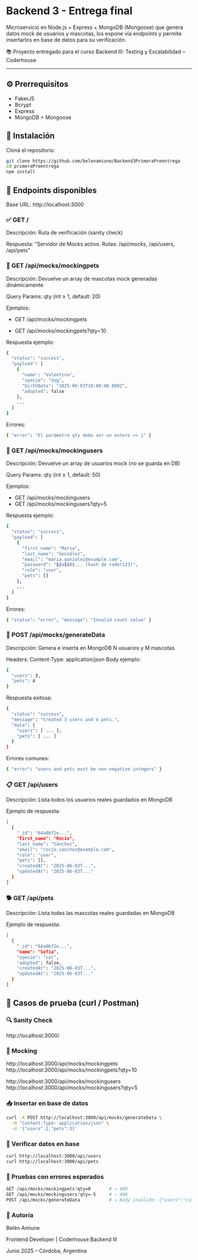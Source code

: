 # Backend 3 - Entrega final

Microservicio en Node.js + Express + MongoDB (Mongoose) que genera datos mock de usuarios y mascotas, los expone vía endpoints y permite insertarlos en base de datos para su verificación.

📚 Proyecto entregado para el curso Backend III: Testing y Escalabilidad – Coderhouse

---

## ⚙️ Prerrequisitos

- FakerJS
- Bcrypt
- Express
- MongoDB + Mongoose

## 🚀 Instalación

Cloná el repositorio:

```bash
git clone https://github.com/belenamiune/Backend3PrimeraPreentrega
cd primeraPreentrega
npm install

```

## 🔗 Endpoints disponibles

Base URL: http://localhost:3000

### ✅ GET /

Descripción: Ruta de verificación (sanity check)

Respuesta: "Servidor de Mocks activo. Rutas: /api/mocks, /api/users, /api/pets"

### 🐶 GET /api/mocks/mockingpets

Descripción: Devuelve un array de mascotas mock generadas dinámicamente

Query Params: qty (int ≥ 1, default: 20)

Ejemplos:

- GET /api/mocks/mockingpets

- GET /api/mocks/mockingpets?qty=10

Respuesta ejemplo:

```bash
{
  "status": "success",
  "payload": [
    {
      "name": "Valentina",
      "specie": "dog",
      "birthDate": "2025-06-03T10:00:00.000Z",
      "adopted": false
    },
    ...
  ]
}

```

Errores:

```bash
{ "error": "El parámetro qty debe ser un entero >= 1" }

```

### 👤 GET /api/mocks/mockingusers

Descripción: Devuelve un array de usuarios mock (no se guarda en DB)

Query Params: qty (int ≥ 1, default: 50)

Ejemplos:

- GET /api/mocks/mockingusers
- GET /api/mocks/mockingusers?qty=5

Respuesta ejemplo:

```bash
{
  "status": "success",
  "payload": [
    {
      "first_name": "María",
      "last_name": "González",
      "email": "maria.gonzalez@example.com",
      "password": "$2a$10$... (hash de coder123)",
      "role": "user",
      "pets": []
    },
    ...
  ]
}

```

Errores:

```bash
{ "status": "error", "message": "Invalid count value" }

```

### 🧩 POST /api/mocks/generateData

Descripción: Genera e inserta en MongoDB N usuarios y M mascotas

Headers:
Content-Type: application/json
Body ejemplo:

```bash
{
  "users": 3,
  "pets": 4
}

```

Respuesta exitosa:

```bash
{
  "status": "success",
  "message": "Created 3 users and 4 pets.",
  "data": {
    "users": [ ... ],
    "pets": [ ... ]
  }
}

```

Errores comunes:

```bash
{ "error": "users and pets must be non-negative integers" }

```

### 📋 GET /api/users

Descripción: Lista todos los usuarios reales guardados en MongoDB

Ejemplo de respuesta:

```bash
[
  {
    "_id": "64a0bf2e...",
    "first_name": "Rocío",
    "last_name": "Sánchez",
    "email": "rocio.sanchez@example.com",
    "role": "user",
    "pets": [],
    "createdAt": "2025-06-03T...",
    "updatedAt": "2025-06-03T..."
  }
]
```

### 🐕 GET /api/pets

Descripción: Lista todas las mascotas reales guardadas en MongoDB

Ejemplo de respuesta:

```bash
[
  {
    "_id": "64a0bf2e...",
    "name": "Sofía",
    "specie": "cat",
    "adopted": false,
    "createdAt": "2025-06-03T...",
    "updatedAt": "2025-06-03T..."
  }
]
```

## 🧪 Casos de prueba (curl / Postman)

### 🔍 Sanity Check

http://localhost:3000/

### 🐾 Mocking

http://localhost:3000/api/mocks/mockingpets
http://localhost:3000/api/mocks/mockingpets?qty=10

http://localhost:3000/api/mocks/mockingusers
http://localhost:3000/api/mocks/mockingusers?qty=5

### 📥 Insertar en base de datos

```bash
curl -X POST http://localhost:3000/api/mocks/generateData \
  -H "Content-Type: application/json" \
  -d '{"users":2,"pets":3}'
```

### 🧾 Verificar datos en base

```bash
curl http://localhost:3000/api/users
curl http://localhost:3000/api/pets
```

### 🚫 Pruebas con errores esperados

```bash
GET /api/mocks/mockingpets?qty=0       # → 400
GET /api/mocks/mockingusers?qty=-5     # → 400
POST /api/mocks/generateData           # → Body inválido: {"users":"cinco"} → 400
```

### 🧠 Autoría

Belén Amiune

Frontend Developer | Coderhouse Backend III

Junio 2025 – Córdoba, Argentina
